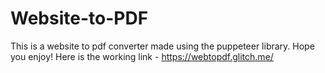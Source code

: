 # Website-to-PDF
This is a website to pdf converter made using the puppeteer library. Hope you enjoy!
Here is the working link - https://webtopdf.glitch.me/
